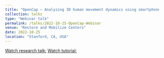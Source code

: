 ```yaml
---
title: "OpenCap – Analyzing 3D human movement dynamics using smartphone videos"
collection: talks
type: "Webinar talk"
permalink: /talks/2022-10-25-OpenCap-Webinar
venue: "Restore and Mobilize Centers"
date: 2022-10-25
location: "Stanford, CA, USA"
---
```


[Watch research talk:](https://www.youtube.com/watch?v=8dPumbAQpIA&feature=youtu.be)
[Watch tutorial:](https://www.youtube.com/watch?v=7Xk8-K7A3Zk&feature=youtu.be)